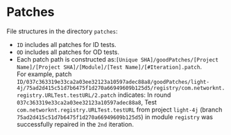 # Patches

File structures in the directory `patches`:
- `ID` includes all patches for ID tests.
- `OD` includes all patches for OD tests.
- Each patch path is constructed as:`[Unique SHA]/goodPatches/[Project Name]/[Project SHA]/[Module]/[Test Name]/[#Iteration].patch`.  
For example, patch `ID/037c363319e33ca2a03ee32123a10597adec88a8/goodPatches/light-4j/75ad2d415c51d7b6475f1d270a66949609b125d5/registry/com.networknt.registry.URLTest.testURL/2.patch` indicates: In round `037c363319e33ca2a03ee32123a10597adec88a8`, Test `com.networknt.registry.URLTest.testURL` from project `light-4j` (branch `75ad2d415c51d7b6475f1d270a66949609b125d5`) in module `registry` was successfully repaired in the `2nd` iteration.